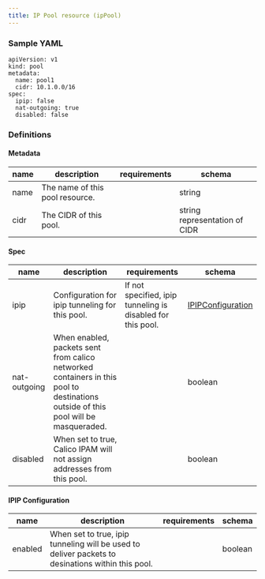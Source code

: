```yaml
---
title: IP Pool resource (ipPool)
---
```


### Sample YAML
```
apiVersion: v1
kind: pool
metadata:
  name: pool1
  cidr: 10.1.0.0/16
spec:
  ipip: false
  nat-outgoing: true
  disabled: false
```

### Definitions
#### Metadata
| name     | description                     | requirements | schema |
|----------|---------------------------------|--|--------|
| name     | The name of this pool resource. |  | string |
| cidr     | The CIDR of this pool.         |  | string representation of CIDR |

#### Spec
| name     | description                 | requirements | schema  |
|----------|-----------------------------|---------|---------|
| ipip | Configuration for ipip tunneling for this pool.     | If not specified, ipip tunneling is disabled for this pool. | [IPIPConfiguration](#ipipconfiguration) |
| nat-outgoing | When enabled, packets sent from calico networked containers in this pool to destinations outside of this pool will be masqueraded. | | boolean |
| disabled | When set to true, Calico IPAM will not assign addresses from this pool. |     | boolean |

#### IPIP Configuration
| name     | description                 | requirements | schema  |
|----------|-----------------------------|--------------|---------|
| enabled   | When set to true, ipip tunneling will be used to deliver packets to desinations within this pool. |              | boolean |
